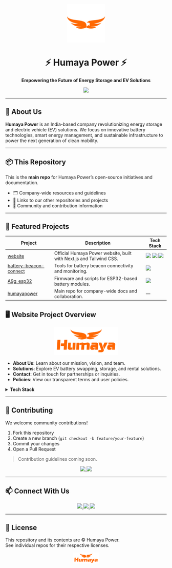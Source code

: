 <!-- Logo -->
<p align="center">
  <img src="https://raw.githubusercontent.com/humayapower/website/main/public/HumayaBirdLogo.png" alt="Humaya Power Logo" width="120" />
</p>

<h1 align="center">
  ⚡ Humaya Power ⚡
</h1>

<p align="center">
  <b>Empowering the Future of Energy Storage and EV Solutions</b>
</p>

<!-- Social Links -->
<p align="center">
  <a href="https://www.instagram.com/humayapower/">
    <img src="https://img.shields.io/badge/Instagram-@humayapower-E4405F?style=for-the-badge&logo=instagram&logoColor=white" />
  </a>
  <!--
  <a href="http://www.humayapower.in">
    <img src="https://img.shields.io/badge/Website-humayapower.in-00bcd4?style=for-the-badge&logo=google-chrome&logoColor=white" />
  </a>
  <a href="mailto:humayapower@gmail.com">
    <img src="https://img.shields.io/badge/Email-humayapower@gmail.com-D14836?style=for-the-badge&logo=gmail&logoColor=white" />
  </a>
  -->
</p>

---

## 🚀 About Us

**Humaya Power** is an India-based company revolutionizing energy storage and electric vehicle (EV) solutions. We focus on innovative battery technologies, smart energy management, and sustainable infrastructure to power the next generation of clean mobility.

---

## 📦 This Repository

This is the **main repo** for Humaya Power’s open-source initiatives and documentation.

- 🗂️ Company-wide resources and guidelines  
- 🔗 Links to our other repositories and projects  
- 🤝 Community and contribution information

---

## 🌟 Featured Projects

| Project | Description | Tech Stack |
|--------|-------------|------------|
| [website](https://github.com/humayapower/website) | Official Humaya Power website, built with Next.js and Tailwind CSS. | <img src="https://img.shields.io/badge/TypeScript-3178c6?style=flat-square&logo=typescript&logoColor=white"/> <img src="https://img.shields.io/badge/Next.js-000?style=flat-square&logo=next.js&logoColor=white"/> <img src="https://img.shields.io/badge/Tailwind_CSS-38bdf8?style=flat-square&logo=tailwind-css&logoColor=white"/> |
| [battery-beacon-connect](https://github.com/humayapower/battery-beacon-connect) | Tools for battery beacon connectivity and monitoring. | <img src="https://img.shields.io/badge/TypeScript-3178c6?style=flat-square&logo=typescript&logoColor=white"/> |
| [A9g_esp32](https://github.com/humayapower/A9g_esp32) | Firmware and scripts for ESP32-based battery modules. | <img src="https://img.shields.io/badge/JavaScript-f7df1e?style=flat-square&logo=javascript&logoColor=black"/> |
| [humayapower](https://github.com/humayapower/humayapower) | Main repo for company-wide docs and collaboration. | — |






## 🖥️ Website Project Overview

<p align="center">
  <img src="https://raw.githubusercontent.com/humayapower/website/main/public/Logo.png" alt="Website Preview" width="200" />
</p>

- **About Us**: Learn about our mission, vision, and team.  
- **Solutions**: Explore EV battery swapping, storage, and rental solutions.  
- **Contact**: Get in touch for partnerships or inquiries.  
- **Policies**: View our transparent terms and user policies.

<details>
  <summary><b>Tech Stack</b></summary>
  <ul>
    <li>Next.js (React framework)</li>
    <li>TypeScript</li>
    <li>Tailwind CSS</li>
  </ul>
</details>

---

## 🤝 Contributing

We welcome community contributions!

1. Fork this repository  
2. Create a new branch (`git checkout -b feature/your-feature`)  
3. Commit your changes  
4. Open a Pull Request  

> Contribution guidelines coming soon.

<p align="center">
  <a href="https://github.com/humayapower/humayapower/fork">
    <img src="https://img.shields.io/badge/Fork--me%20on%20GitHub-00bcd4?style=for-the-badge&logo=github" />
  </a>
  <a href="https://github.com/humayapower/humayapower/pulls">
    <img src="https://img.shields.io/badge/PRs-Welcome-009688?style=for-the-badge&logo=github" />
  </a>
</p>

---

## 📫 Connect With Us

<p align="center">
  <a href="http://www.humayapower.in">
    <img src="https://img.shields.io/badge/Website-humayapower.in-00bcd4?style=for-the-badge&logo=google-chrome&logoColor=white" />
  </a>
  <a href="mailto:humayapower@gmail.com">
    <img src="https://img.shields.io/badge/Email-humayapower@gmail.com-D14836?style=for-the-badge&logo=gmail&logoColor=white" />
  </a>
  <a href="https://www.instagram.com/humayapower/">
    <img src="https://img.shields.io/badge/Instagram-@humayapower-E4405F?style=for-the-badge&logo=instagram&logoColor=white" />
  </a>
</p>

---

## 📄 License

This repository and its contents are © Humaya Power.  
See individual repos for their respective licenses.

<p align="center">
  <img src="https://raw.githubusercontent.com/humayapower/website/main/public/Logo.png" alt="Humaya Power Logo" width="80" />
</p>
